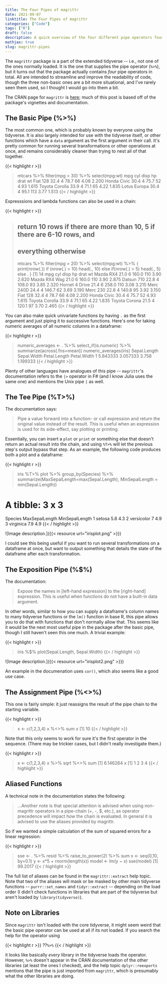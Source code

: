 ```yaml
---
title: The Four Pipes of magrittr
date: 2021-09-07
linktitle: The Four Pipes of magrittr
categories: ["Code"]
tags: ["R"]
draft: false
description: A quick overview of the four different pipe operators found in the tidyverse's magrittr package.
mathjax: true
slug: magrittr-pipes
---
```


The `magrittr` package is a part of the extended tidyverse -- i.e., not one of the ones normally loaded.  It is the one that supplies the pipe operator (`%>%`), but it turns out that the package actually contains *four* pipe operators in total.  All are intended to streamline and improve the readability of code, though the three non-basic ones are a bit more situational, and I've rarely seen them used, so I thought I would go into them a bit.

The CRAN page for `magrittr` is [here](https://cloud.r-project.org/web/packages/magrittr/index.html); much of this post is based off of the package's vignettes and documentation.

<!--more-->

## The Basic Pipe (%>%)

The most common one, which is probably known by everyone using the tidyverse.  It is also largely intended for use with the tidyverse itself, or other functions which have a `data` argument as the first argument in their call.  It's pretty common for running several transformations or other operations at once, and remains considerably cleaner than trying to nest all of that together.

{{< highlight r >}}
> mtcars %>% filter(mpg > 30) %>% select(mpg:wt)
                mpg cyl disp  hp drat    wt
Fiat 128       32.4   4 78.7  66 4.08 2.200
Honda Civic    30.4   4 75.7  52 4.93 1.615
Toyota Corolla 33.9   4 71.1  65 4.22 1.835
Lotus Europa   30.4   4 95.1 113 3.77 1.513
{{< / highlight >}}

Expresssions and lambda functions can also be used in a chain:

{{< highlight r >}}
> ## return 10 rows if there are more than 10, 5 if there are 6-10 rows, and
> ## everything otherwise
> mtcars %>% filter(mpg > 20) %>% select(mpg:wt) %>%
> {
>     print(nrow(.))
>     if (nrow(.) > 10)
>         head(., 10)
>     else if(nrow(.) > 5)
>         head(., 5)
>     else
>         .
>}
[1] 14
                mpg cyl  disp  hp drat    wt
Mazda RX4      21.0   6 160.0 110 3.90 2.620
Mazda RX4 Wag  21.0   6 160.0 110 3.90 2.875
Datsun 710     22.8   4 108.0  93 3.85 2.320
Hornet 4 Drive 21.4   6 258.0 110 3.08 3.215
Merc 240D      24.4   4 146.7  62 3.69 3.190
Merc 230       22.8   4 140.8  95 3.92 3.150
Fiat 128       32.4   4  78.7  66 4.08 2.200
Honda Civic    30.4   4  75.7  52 4.93 1.615
Toyota Corolla 33.9   4  71.1  65 4.22 1.835
Toyota Corona  21.5   4 120.1  97 3.70 2.465
{{< / highlight >}}

You can also make quick univariate functions by having `.` as the first argument and just piping it to successive functions.  Here's one for taking numeric averages of all numeric columns in a dataframe:

{{< highlight r >}}
> numeric_averages <- . %>%
>     select_if(is.numeric) %>%
>     summarize(across(.fns=mean))
> numeric_averages(iris)
  Sepal.Length Sepal.Width Petal.Length Petal.Width
1     5.843333    3.057333        3.758    1.199333
{{< / highlight >}}

Plenty of other languages have analogues of this pipe -- `magrittr`'s documentation refers to the `|>` operator in F# (and I know Julia uses the same one) and mentions the Unix pipe `|` as well.

## The Tee Pipe (%T>%)

The documentation says:

> Pipe a value forward into a function- or call expression and return the original value instead of the result. This is useful when an expression is used for its side-effect, say plotting or printing.

Essentially, you can insert a `plot` or `print` or something else that doesn't return an actual result into the chain, and using `%T>%` will let the previous step's output bypass that step.  As an example, the following code produces both a plot and a dataframe:

{{< highlight r >}}
> iris %T>%
>     plot %>%
>     group_by(Species) %>%
>     summarize(MaxSepalLength=max(Sepal.Length), MinSepalLength = min(Sepal.Length))
# A tibble: 3 x 3
  Species    MaxSepalLength MinSepalLength
  <fct>               <dbl>          <dbl>
1 setosa                5.8            4.3
2 versicolor            7              4.9
3 virginica             7.9            4.9
{{< / highlight >}}

![Image description.]({{< resource url="irisplot.png" >}})

I could see this being useful if you want to run several transformations on a dataframe at once, but want to output something that details the state of the dataframe after each transformation.


## The Exposition Pipe (%$%)

The documentation:

> Expose the names in \[left-hand expression\] to the \[right-hand\] expression. This is useful when functions do not have a built-in data argument.

In other words, similar to how you can supply a dataframe's column names to many tidyverse functions or the `lm()` function in base R, this pipe allows you to do that with functions that don't normally allow that.  This seems like it would be the next most useful pipe in the package after the basic pipe, though I still haven't seen this one much.  A trivial example:

{{< highlight r >}}
> iris %$% plot(Sepal.Length, Sepal.Width)
{{< / highlight >}}

![Image description.]({{< resource url="irisplot2.png" >}})

An example in the documenation uses `cor()`, which also seems like a good use case.


## The Assignment Pipe (%<>%)

This one is fairly simple: it just reassigns the result of the pipe chain to the starting variable.

{{< highlight r >}}
> x <- c(1,2,3,4)
> x %<>% sum
> x
[1] 10
{{< / highlight >}}

Note that this only seems to work for sure it's the first operator in the sequence.  (There may be trickier cases, but I didn't really investigate them.)

{{< highlight r >}}
> x <- c(1,2,3,4)
> x %>% sqrt %<>% sum
[1] 6.146264
> x
[1] 1 2 3 4
{{< / highlight >}}

## Aliased Functions

A technical note in the documentation states the following:

> ...Another note is that special attention is advised when using non-magrittr operators in a pipe-chain (+, -, $, etc.), as operator precedence will impact how the chain is evaluated. In general it is advised to use the aliases provided by magrittr.

So if we wanted a simple calculation of the sum of squared errors for a linear regression:

{{< highlight r >}}
> sse <- . %>% resid %>% raise_to_power(2) %>% sum
> x <- seq(0,10, by=0.1)
> y <- x*5 + rnorm(length(x))
> model <- lm(y ~ x)
> sse(model)
[1] 99.2017
{{< / highlight >}}

The full list of aliases can be found in the `magrittr::extract` help topic.  Note that two of the aliases will mask or be masked by other main tidyverse functions -- `purrr::set_names` and `tidyr::extract` -- depending on the load order (I didn't check functions in libraries that are part of the tidyverse but aren't loaded by `library(tidyverse)`).

## Note on Libraries

Since `magrittr` isn't loaded with the core tidyverse, it might seem weird that the basic pipe operator can be used at all if its not loaded.  If you search the help for the operator using 

{{< highlight r >}}
??`%>%`
{{< / highlight >}}

it looks like basically *every* library in the tidyverse loads the operator.  However, `%>%` doesn't appear in the CRAN documentation of the other libraries (at least the ones I checked), and the help topic `dplyr::reexports` mentions that the pipe is just imported from `magrittr`, which is presumably what the other libraries are doing.
